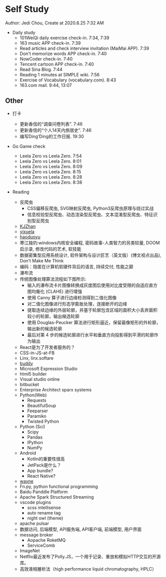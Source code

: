 # Self Study

Author: Jedi Chou, Create at 2020.8.25 7:32 AM

* Daily study
  * 101WeiQi daily exercise check-in. 7:34, 7:39
  * 163 music APP check-in. 7:39
  * Read articles and check interview invitation (MaiMai APP). 7:39
  * Don't memorize words APP check-in. 7:40
  * NowCoder check-in. 7:40
  * Tencent cartoon APP check-in. 7:40
  * Read Sina Blog. 7:44
  * Reading 1 minutes at SIMPLE wiki. 7:56
  * Exercise of Vocabulary (vocabulary.com). 8:43
  * 163.com mail. 9:44, 13:07

## Other

* 打卡
  * 更新香信的“调查问卷列表”. 7:46
  * 更新香信的“个人14天内旅居史”. 7:46
  * 编写Ding’Ding的工作日报. 19:30

* Go Game check
  * Leela Zero vs Leela Zero. 7:54
  * Leela Zero vs Leela Zero. 8:01
  * Leela Zero vs Leela Zero. 8:09
  * Leela Zero vs Leela Zero. 8:15
  * Leela Zero vs Leela Zero. 8:28
  * Leela Zero vs Leela Zero. 8:38

* Reading
  * 反爬虫
    * CSS偏移反爬虫, SVG映射反爬虫, Python3反爬虫原理与绕过实战
    * 信息校验型反爬虫、动态渲染型反爬虫、文本混淆型反爬虫、特征识别型反爬虫
  * [KJZhan](http://www.kjzhan.com/)
  * [yixuela](https://www.yixuela.com/books/)
  * [haoduoyu](http://www.haoduoyun.cc/)
  * 寒江独钓:windows内核安全编程, 密码故事-人类智力的另类较量, DOOM启示录, 修改代码的艺术, 软技能
  * 数据密集型应用系统设计, 软件架构与设计匠艺（英文版）(博文视点出品), Don't Make Me Think
  * 编码：隐匿在计算机软硬件背后的语言, 持续交付, 性能之巅
  * 瀑布流
  * 传统图像处理算法流程如下图所示:
    * 输入的瀑布流卡片图像转换成灰度图后使用对比度受限的自适应直方图均衡化 (CLAHE) 进行增强
    * 使用 Canny 算子进行边缘检测得到二值化图像
    * 对二值化图像进行形态学膨胀处理，连接断开的边缘
    * 提取连续边缘的外层轮廓，并基于轮廓包含区域的面积大小丢弃面积较小的轮廓，输出候选轮廓
    * 使用 Douglas-Peucker 算法进行矩形逼近，保留最像矩形的外轮廓，输出新的候选轮廓
    * 最后对第 4 步的候选轮廓进行水平和垂直方向投影得到平滑的轮廓作为输出
  * React是为了开发者服务的？
  * CSS-in-JS-at-FB
  * Linx, linx.softare
  * [buddy](https://buddy.works)
  * Microsoft Expression Studio
  * html5 builder
  * Visual studio online
  * bitbucket
  * Enterprise Architect sparx systems
  * Python(Web)
    * Requests
    * BeautifulSoup
    * Feeparser
    * Paramiko
    * Twisted Python
  * Python (Sci)
    * Scipy
    * Pandas
    * IPython
    * NumPy
  * Android
    * Kotlin的重要性很高
    * JetPack是什么？
    * App bundle?
    * React Native?
  * [wayne](https://github.com/Qihoo360/wayne)
  * Fn.py, python functional programming
  * Baidu Panddle Platform
  * Apache Spark Structured Streaming
  * vscode plugins
    * scss intellisense
    * auto rename tag
    * night owl (theme)
  * apache pulsar
  * 数据访问, 后端模型, API服务端, API客户端, 前端模型, 用户界面
  * message broker
    * Aopache RoketMQ
    * ServiceComb
  * ImageNet
  * Netflix最近发布了Polly.JS，一个用于记录、重放和模拟HTTP交互的开源库。
  * 高效液相層析法（high performance liquid chromatography, HPLC）
